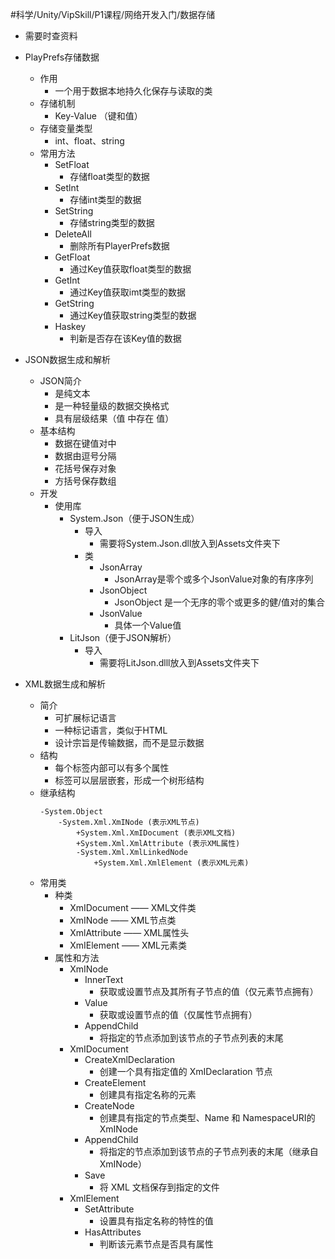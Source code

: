
#科学/Unity/VipSkill/P1课程/网络开发入门/数据存储

- 需要时查资料

- PlayPrefs存储数据
	- 作用
		- 一个用于数据本地持久化保存与读取的类
	- 存储机制
		- Key-Value （键和值）
	- 存储变量类型
		- int、float、string
	- 常用方法
		- SetFloat
			- 存储float类型的数据
		- Setlnt
			- 存储int类型的数据
		- SetString
			- 存储string类型的数据
		- DeleteAll
			- 删除所有PlayerPrefs数据
		- GetFloat
			- 通过Key值获取float类型的数据
		- GetInt
			- 通过Key值获取imt类型的数据
		- GetString
			- 通过Key值获取string类型的数据
		- Haskey
			- 判新是否存在该Key值的数据

- JSON数据生成和解析
	- JSON简介
		- 是纯文本
		- 是一种轻量级的数据交换格式
		- 具有层级结果（值 中存在 值）
	- 基本结构
		- 数据在键值对中
		- 数据由逗号分隔
		- 花括号保存对象
		- 方括号保存数组
	- 开发
		- 使用库
			- System.Json（便于JSON生成）
				- 导入
					- 需要将System.Json.dll放入到Assets文件夹下
				- 类
					- JsonArray
						- JsonArray是零个或多个JsonValue对象的有序序列
					- JsonObject
						- JsonObject 是一个无序的零个或更多的健/值对的集合
					- JsonValue
						- 具体一个Value值
			- LitJson（便于JSON解析）
				- 导入
					- 需要将LitJson.dlll放入到Assets文件夹下

- XML数据生成和解析
	- 简介
		- 可扩展标记语言
		- 一种标记语言，类似于HTML
		- 设计宗旨是传输数据，而不是显示数据
	- 结构
		- 每个标签内部可以有多个属性
		- 标签可以层层嵌套，形成一个树形结构
	- 继承结构
	  ```
	  -System.Object
		  -System.Xml.XmINode (表示XML节点)
			  +System.Xml.XmIDocument (表示XML文档)
			  +System.Xml.XmlAttribute (表示XML属性)
			  -System.Xml.XmlLinkedNode
				  +System.Xml.XmlElement (表示XML元素)
      ```
	- 常用类
		- 种类
			- XmIDocument —— XML文件类
			- XmINode —— XML节点类
			- XmlAttribute —— XML属性头
			- XmIElement —— XML元素类
		- 属性和方法
			- XmINode 
				- InnerText
					- 获取或设置节点及其所有子节点的值（仅元素节点拥有）
				- Value
					- 获取或设置节点的值（仅属性节点拥有）
				- AppendChild
					- 将指定的节点添加到该节点的子节点列表的末尾
			- XmIDocument
				- CreateXmlDeclaration
					- 创建一个具有指定值的 XmIDeclaration 节点
				- CreateElement
					- 创建具有指定名称的元素
				- CreateNode
					- 创建具有指定的节点类型、Name 和 NamespaceURI的XmINode
				- AppendChild
					- 将指定的节点添加到该节点的子节点列表的末尾（继承自XmINode）
				- Save
					- 将 XML 文档保存到指定的文件
			- XmlElement
				- SetAttribute
					- 设置具有指定名称的特性的值
				- HasAttributes
					- 判断该元素节点是否具有属性
		
